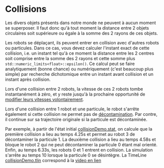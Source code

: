 # Collisions

Les divers objets présents dans notre monde ne peuvent à aucun moment se superposer. Il faut
donc qu'à tout moment la distance entre 2 objets circulaires soit supérieure ou égale à la 
somme des 2 rayons de ces objets. 

Les robots se déplaçant, ils peuvent entrer en collision avec d'autres robots ou particules. 
Dans ce cas, vous devez calculer l'instant exact de cette collision, i.e. un instant tel qu'à 
ce moment la distance entre les 2 centres soit comprise entre la somme des 2 rayons et cette somme plus
`std::numeric_limits<float>::epsilon()`. Ce calcul peut se faire analytiquement (bonne chance) ou numériquement (c'est beaucoup plus simple) 
par recherche dichotomique entre un instant avant collision et un instant après collision. 

Lors d'une collision entre 2 robots, la vitesse de ces 2 robots tombe instantanément à zéro, et 
y reste jusqu'à la prochaine opportunité de [modifier leurs vitesses volontairement](../Command). 

Lors d'une collision entre 1 robot et une particule, le robot s'arrête également si cette 
collision ne permet pas de [décontamination](../Decontamination). Par contre, il continue
sur sa trajectoire originale si la particule est décontaminée. 

Par exemple, à partir de l'état initial [collisionDemo.stat](./collisionDemo.stat), on 
calcule que la première collision a lieu au temps 4.25s et permet au robot 3 de 
décontaminer la particule 1. La deuxième collision a lieu au temps 4.58s et bloque 
le robot 2 qui ne peut décontaminer la particule 0 étant mal orienté. Enfin, au temps
6.33s, les robots 0 et 1 entrent en collision. La simulation s'arrête au temps 10 lorsque
la particule 0 se désintègre. La TimeLine [collisionDemo.tlin](./collisionDemo.tlin) 
correspond à la [video en lien](https://youtu.be/4hbsNZMQ-TE)
